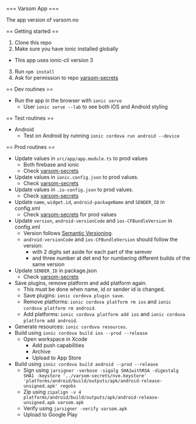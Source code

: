 === Varsom App ===

The app version of varsom.no

== Getting started ==

1. Clone this repo
2. Make sure you have ionic installed globally
  * This app uses ionic-cli version 3
3. Run `npm install`
4. Ask for permission to repo [varsom-secrets](https://github.com/bGraphic/varsom-secrets)

== Dev routines ==

* Run the app in the browser with `ionic serve`
  * User `ionic serve --lab` to see both iOS and Android styling

== Test routines ==

* Android
  * Test on Android by running `ionic cordova run android --device`

== Prod routines ==

* Update values in `src/app/app.module.ts` to prod values
  * Both firebase and ionic
  * Check [varsom-secrets](https://github.com/bGraphic/varsom-secrets)
* Update values in `ionic.config.json` to prod values.
  * Check [varsom-secrets](https://github.com/bGraphic/varsom-secrets)
* Update values in `.io-config.json` to prod values.
  * Check [varsom-secrets](https://github.com/bGraphic/varsom-secrets)
* Update `name`, `widget.id`, `android-packageName` and `SENDER_ID` in config.xml
  * Check [varsom-secrets](https://github.com/bGraphic/varsom-secrets) for prod values
* Update `version`, `android-versionCode` and `ios-CFBundleVersion` in config.xml
  * Version follows [Semantic Versioning](http://semver.org/).
  * `android-versionCode` and `ios-CFBundleVersion` should follow the version:
    * with 2 digits set aside for each part of the semver
    * and three number at det end for numbering different builds of the same version
* Update `SENDER_ID` in package.json
  * Check [varsom-secrets](https://github.com/bGraphic/varsom-secrets)
* Save plugins, remove platform and add platform again. 
  * This must be done when name, id or sender id is changed.
  * Save plugins: `ionic cordova plugin save`. 
  * Remove platforms: `ionic cordova platform rm ios` and `ionic cordova platform rm android`. 
  * Add platforms: `ionic cordova platform add ios` and `ionic cordova platform add android`. 
* Generate resources: `ionic cordova resources`.
* Build using `ionic cordova build ios --prod --release`
  * Open workspace in Xcode
    * Add push capabilities
    * Archive
    * Upload to App Store
* Build using `ionic cordova build android --prod --release`
  * Sign using `jarsigner -verbose -sigalg SHA1withRSA -digestalg SHA1 -keystore '../varsom-secrets/nve.keystore' 'platforms/android/build/outputs/apk/android-release-unsigned.apk' regobs`
  * Zip using `zipalign -v 4 platforms/android/build/outputs/apk/android-release-unsigned.apk varsom.apk`
  * Verify using `jarsigner -verify varsom.apk`
  * Upload to Google Play
  



